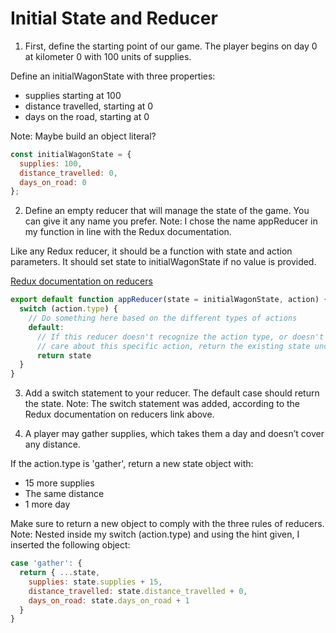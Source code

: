 # Initial State and Reducer

1. First, define the starting point of our game. The player begins on day 0 at kilometer 0 with 100 units of supplies.

Define an initialWagonState with three properties:
  - supplies starting at 100
  - distance travelled, starting at 0
  - days on the road, starting at 0

Note: Maybe build an object literal?

```javascript
const initialWagonState = {
  supplies: 100,
  distance_travelled: 0, 
  days_on_road: 0
};
```

2. Define an empty reducer that will manage the state of the game. You can give it any name you prefer. 
Note: I chose the name appReducer in my function in line with the Redux documentation.

Like any Redux reducer, it should be a function with state and action parameters. It should set state to initialWagonState if no value is provided.

[Redux documentation on reducers](https://redux.js.org/tutorials/fundamentals/part-3-state-actions-reducers)

```javascript
export default function appReducer(state = initialWagonState, action) {
  switch (action.type) {
    // Do something here based on the different types of actions
    default:
      // If this reducer doesn't recognize the action type, or doesn't
      // care about this specific action, return the existing state unchanged
      return state
  }
}
```

3. Add a switch statement to your reducer. The default case should return the state.
Note: The switch statement was added, according to the Redux documentation on reducers link above.

4. A player may gather supplies, which takes them a day and doesn’t cover any distance.

If the action.type is 'gather', return a new state object with:
  - 15 more supplies
  - The same distance
  - 1 more day

Make sure to return a new object to comply with the three rules of reducers.
Note: Nested inside my switch (action.type) and using the hint given, I inserted the following object:

```javascript
case 'gather': {
  return { ...state,
    supplies: state.supplies + 15,
    distance_travelled: state.distance_travelled + 0,
    days_on_road: state.days_on_road + 1
  }  
}
```


